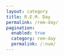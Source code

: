 ```yaml
---
layout: category
title: R.E.M. Day
permalink: /rem-day/
pagination:
  enabled: true
  category: rem-day
  permalink: /:num/
---
```


